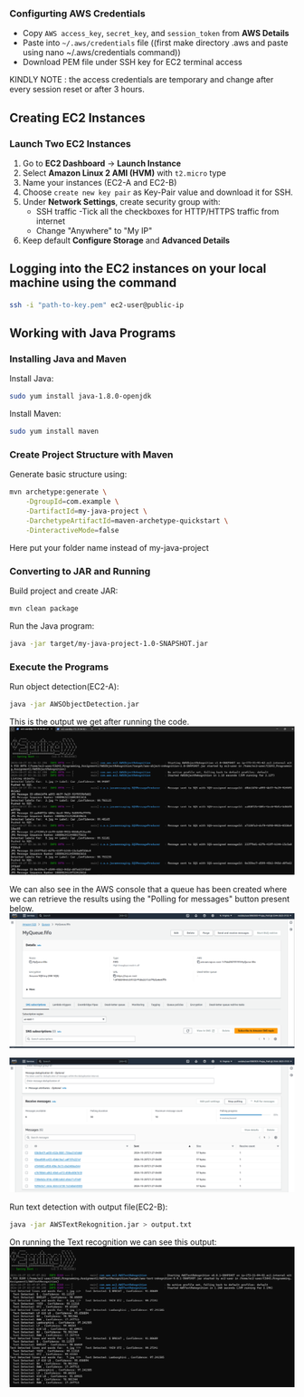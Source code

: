 ### Configurting AWS Credentials
- Copy `AWS access_key`, `secret_key`, and `session_token` from **AWS Details**
- Paste into `~/.aws/credentials` file ((first make directory .aws and paste using nano ~/.aws/credentials command))
- Download PEM file under SSH key for EC2 terminal access

KINDLY NOTE : the access credentials are temporary and change after every session reset or after 3 hours.

## Creating EC2 Instances

### Launch Two EC2 Instances
1. Go to **EC2 Dashboard** → **Launch Instance**
2. Select **Amazon Linux 2 AMI (HVM)** with `t2.micro` type
3. Name your instances (EC2-A and EC2-B)
4. Choose `create new key pair` as Key-Pair value and download it for SSH.
5. Under **Network Settings**, create security group with:
   - SSH traffic
   -Tick all the checkboxes for  HTTP/HTTPS traffic from internet
   - Change "Anywhere" to "My IP"
6. Keep default **Configure Storage** and **Advanced Details**


## Logging into the EC2 instances on your local machine using the command

```bash
ssh -i "path-to-key.pem" ec2-user@public-ip
```

## Working with Java Programs

### Installing Java and Maven

Install Java:
```bash
sudo yum install java-1.8.0-openjdk
```

Install Maven:
```bash
sudo yum install maven
```

### Create Project Structure with Maven
Generate basic structure using:
```bash
mvn archetype:generate \
    -DgroupId=com.example \
    -DartifactId=my-java-project \
    -DarchetypeArtifactId=maven-archetype-quickstart \
    -DinteractiveMode=false
```

Here put your folder name instead of my-java-project

### Converting to JAR and Running
Build project and create JAR:
```bash
mvn clean package
```

Run the Java program:
```bash
java -jar target/my-java-project-1.0-SNAPSHOT.jar
```

### Execute the Programs
Run object detection(EC2-A):
```bash
java -jar AWSObjectDetection.jar
```

This is the output we get after running the code.
![Alt text](obj_reko.png)

We can also see in the AWS console that a queue has been created where we can retrieve the results using the "Polling for messages" button present below.
![Alt Text](SQS1.png)

![Alt Text](SQS.png)


Run text detection with output file(EC2-B):
```bash
java -jar AWSTextRekognition.jar > output.txt
```

On running the Text recognition we can see this output:
![Alt Text](txt_reko.png)
